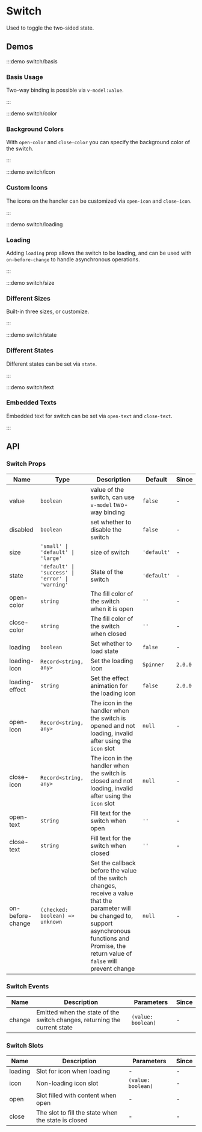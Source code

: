 # Switch

Used to toggle the two-sided state.

## Demos

:::demo switch/basis

### Basis Usage

Two-way binding is possible via `v-model:value`.

:::

:::demo switch/color

### Background Colors

With `open-color` and `close-color` you can specify the background color of the switch.

:::

:::demo switch/icon

### Custom Icons

The icons on the handler can be customized via `open-icon` and `close-icon`.

:::

:::demo switch/loading

### Loading

Adding `loading` prop allows the switch to be loading, and can be used with `on-before-change` to handle asynchronous operations.

:::

:::demo switch/size

### Different Sizes

Built-in three sizes, or customize.

:::

:::demo switch/state

### Different States

Different states can be set via `state`.

:::

:::demo switch/text

### Embedded Texts

Embedded text for switch can be set via `open-text` and `close-text`.

:::

## API

### Switch Props

| Name             | Type                                             | Description                                                                                                                                                                                                 | Default     | Since   |
| ---------------- | ------------------------------------------------ | ----------------------------------------------------------------------------------------------------------------------------------------------------------------------------------------------------------- | ----------- | ------- |
| value            | `boolean`                                        | value of the switch, can use `v-model` two-way binding                                                                                                                                                      | `false`     | -       |
| disabled         | `boolean`                                        | set whether to disable the switch                                                                                                                                                                           | `false`     | -       |
| size             | `'small' \| 'default' \| 'large'`                | size of switch                                                                                                                                                                                              | `'default'` | -       |
| state            | `'default' \| 'success' \| 'error' \| 'warning'` | State of the switch                                                                                                                                                                                         | `'default'` | -       |
| open-color       | `string`                                         | The fill color of the switch when it is open                                                                                                                                                                | `''`        | -       |
| close-color      | `string`                                         | The fill color of the switch when closed                                                                                                                                                                    | `''`        | -       |
| loading          | `boolean`                                        | Set whether to load state                                                                                                                                                                                   | `false`     | -       |
| loading-icon     | `Record<string, any>`                            | Set the loading icon                                                                                                                                                                                        | `Spinner`   | `2.0.0` |
| loading-effect   | `string`                                         | Set the effect animation for the loading icon                                                                                                                                                               | `false`     | `2.0.0` |
| open-icon        | `Record<string, any>`                            | The icon in the handler when the switch is opened and not loading, invalid after using the `icon` slot                                                                                                      | `null`      | -       |
| close-icon       | `Record<string, any>`                            | The icon in the handler when the switch is closed and not loading, invalid after using the `icon` slot                                                                                                      | `null`      | -       |
| open-text        | `string`                                         | Fill text for the switch when open                                                                                                                                                                          | `''`        | -       |
| close-text       | `string`                                         | Fill text for the switch when closed                                                                                                                                                                        | `''`        | -       |
| on-before-change | `(checked: boolean) => unknown`                  | Set the callback before the value of the switch changes, receive a value that the parameter will be changed to, support asynchronous functions and Promise, the return value of `false` will prevent change | `null`      | -       |

### Switch Events

| Name   | Description                                                               | Parameters         | Since |
| ------ | ------------------------------------------------------------------------- | ------------------ | ----- |
| change | Emitted when the state of the switch changes, returning the current state | `(value: boolean)` | -     |

### Switch Slots

| Name    | Description                                         | Parameters         | Since |
| ------- | --------------------------------------------------- | ------------------ | ----- |
| loading | Slot for icon when loading                          | -                  | -     |
| icon    | Non-loading icon slot                               | `(value: boolean)` | -     |
| open    | Slot filled with content when open                  | -                  | -     |
| close   | The slot to fill the state when the state is closed | -                  | -     |
